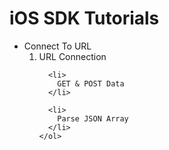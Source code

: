 # iOS SDK Tutorials

<ul>
  <li>
    Connect To URL
    <ol>
      <li>
        URL Connection
      </li>
      
      <li>
        GET & POST Data
      </li>
      
      <li>
        Parse JSON Array
      </li>
    </ol>
  </li>
</ul>
